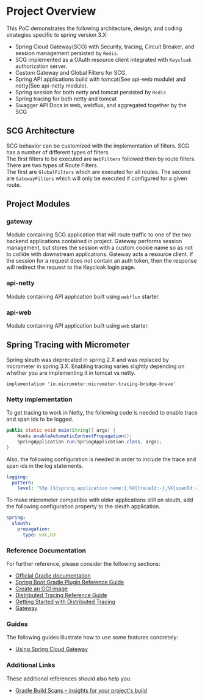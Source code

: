 # Project Overview

This PoC demonstrates the following architecture, design, and coding strategies specific to spring version 3.X:

* Spring Cloud Gateway(SCG) with Security, tracing, Circuit Breaker, and session management persisted by `Redis`.
* SCG implemented as a OAuth resource client integrated with `Keycloak` authorization server.
* Custom Gateway and Global Filters for SCG.
* Spring API applications build with tomcat(See api-web module) and netty(See api-netty module).
* Spring session for both netty and tomcat persisted by `Redis`
* Spring tracing for both netty and tomcat
* Swagger API Docs in web, webflux, and aggregated together by the SCG

## SCG Architecture
SCG behavior can be customized with the implementation of filters.  SCG has a number of different types of filters.  
The first filters to be executed are `WebFilters` followed then by route filters.  There are two types of Route Filters.  
The first are `GlobalFilters` which are executed for all routes.  The second are `GatewayFilters` which will only be executed if configured for a given route.

## Project Modules

### gateway
Module containing SCG application that will route traffic to one of the two backend applications contained in project.
Gateway performs session management, but stores the session with a custom cookie name so as not to collide with downstream applications.
Gateway acts a resource client.  If the session for a request does not contain an auth token, then the response will redirect the request to the Keycloak login page.

### api-netty
Module containing API application built using `webflux` starter.

### api-web 
Module containing API application built using `web` starter.

## Spring Tracing with Micrometer
Spring sleuth was deprecated in spring 2.X and was replaced by micrometer in spring 3.X.  Enabling tracing varies slightly depending on whether you are implementing it in tomcat vs netty.

```
implementation 'io.micrometer:micrometer-tracing-bridge-brave'
```

### Netty implementation

To get tracing to work in Netty, the following code is needed to enable trace and span ids to be logged.

```java
public static void main(String[] args) {
    Hooks.enableAutomaticContextPropagation();
    SpringApplication.run(SpringApplication.class, args);
}
```

Also, the following configuration is needed in order to include the trace and span ids in the log statements.

```yaml
logging:
  pattern:
    level: '%5p [${spring.application.name:},%X{traceId:-},%X{spanId:-}]'
```

To make micrometer compatible with older applications still on sleuth, add the following configuration property to the sleuth application.
```yaml
spring:
  sleuth:
    propagation:
      type: w3c,b3
```

### Reference Documentation
For further reference, please consider the following sections:

* [Official Gradle documentation](https://docs.gradle.org)
* [Spring Boot Gradle Plugin Reference Guide](https://docs.spring.io/spring-boot/docs/3.0.4/gradle-plugin/reference/html/)
* [Create an OCI image](https://docs.spring.io/spring-boot/docs/3.0.4/gradle-plugin/reference/html/#build-image)
* [Distributed Tracing Reference Guide](https://micrometer.io/docs/tracing)
* [Getting Started with Distributed Tracing](https://docs.spring.io/spring-boot/docs/3.0.4/reference/html/actuator.html#actuator.micrometer-tracing.getting-started)
* [Gateway](https://docs.spring.io/spring-cloud-gateway/docs/current/reference/html/)

### Guides
The following guides illustrate how to use some features concretely:

* [Using Spring Cloud Gateway](https://github.com/spring-cloud-samples/spring-cloud-gateway-sample)

### Additional Links
These additional references should also help you:

* [Gradle Build Scans – insights for your project's build](https://scans.gradle.com#gradle)

